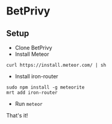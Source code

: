 BetPrivy
========

Setup
-----
* Clone BetPrivy
* Install Meteor
```
curl https://install.meteor.com/ | sh
```
* Install iron-router
```
sudo npm install -g meteorite
mrt add iron-router
```

* Run `meteor`
 
That's it! 
